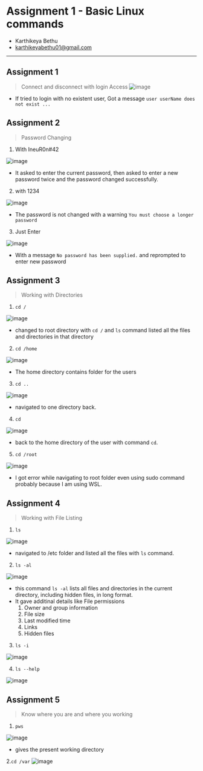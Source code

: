 # Assignment 1 - Basic Linux commands

- Karthikeya Bethu
- karthikeyabethu01@gmail.com

---

## Assignment 1

> Connect and disconnect with login Access
![image](https://github.com/karthikeya-io/devops/assets/82776409/987253b7-c4a1-4aec-9794-9e61530a89c3)
- If tried to login with no existent user, Got a message `user userName does not exist ...`

## Assignment 2
> Password Changing

1. With IneuR0n#42

![image](https://github.com/karthikeya-io/devops/assets/82776409/a85a7b66-8be2-4ac1-bc4b-174f25cc1254)
- It asked to enter the current password, then asked to enter a new password twice and the password changed successfully.

2. with 1234

![image](https://github.com/karthikeya-io/devops/assets/82776409/e5760cb6-562d-4f30-bfe2-a7dca4dace7d)
- The password is not changed with a warning `You must choose a longer password`

3. Just Enter

![image](https://github.com/karthikeya-io/devops/assets/82776409/cc3c048b-07f6-4b86-93ec-07ae3a17b46c)
- With a message `No password has been supplied.` and reprompted to enter new password

## Assignment 3
> Working with Directories

1. `cd /`

![image](https://github.com/karthikeya-io/devops/assets/82776409/95422b97-d08d-4883-9755-5d0f13432e7d)
- changed to root directory with `cd /` and `ls` command listed all the files and directories in that directory

2. `cd /home`

![image](https://github.com/karthikeya-io/devops/assets/82776409/3c8cdbbe-b87a-48f9-81b6-87d3bb4e2bb9)
- The home directory contains folder for the users 

3. `cd ..`

![image](https://github.com/karthikeya-io/devops/assets/82776409/2c5b55cc-2e7b-4c18-97c2-f50d2175ec8a)
- navigated to one directory back.

4. `cd`

![image](https://github.com/karthikeya-io/devops/assets/82776409/fbe9e842-d1aa-4f6c-b090-08c3f0a807b0)
- back to the home directory of the user with command `cd`.

5. `cd /root`

![image](https://github.com/karthikeya-io/devops/assets/82776409/2ba36811-5ac0-4efc-af14-745bd8b9eb61)
- I got error while navigating to root folder even using sudo command probably because I am using WSL.

## Assignment 4
> Working with File Listing

1. `ls`

![image](https://github.com/karthikeya-io/devops/assets/82776409/89bdf798-8cab-49c2-9615-762822a7ebc2)
- navigated to /etc folder and listed all the files with `ls` command.

2. `ls -al`

![image](https://github.com/karthikeya-io/devops/assets/82776409/373eb68f-5c04-49e1-acd3-3bcff1d58e7d)
- this command `ls -al` lists all files and directories in the current directory, including hidden files, in long format.
- It gave additinal details like
  File permissions
  1. Owner and group information
  2. File size
  3. Last modified time
  4. Links
  5. Hidden files

3. `ls -i`

![image](https://github.com/karthikeya-io/devops/assets/82776409/fa6e7794-4bce-46e0-ab65-bc6fc310d39e)

4. `ls --help`

![image](https://github.com/karthikeya-io/devops/assets/82776409/3b7267c0-8d3c-48eb-b7c7-aeb5e1f652fb)

## Assignment 5
> Know where you are and where you working	

1. `pws`

![image](https://github.com/karthikeya-io/devops/assets/82776409/d1854c08-c8cc-4dd2-896e-ef5a9487e2e6)
- gives the present working directory

2.`cd /var`
![image](https://github.com/karthikeya-io/devops/assets/82776409/1f3e422f-fd61-4f51-b910-48cca61e4628)


